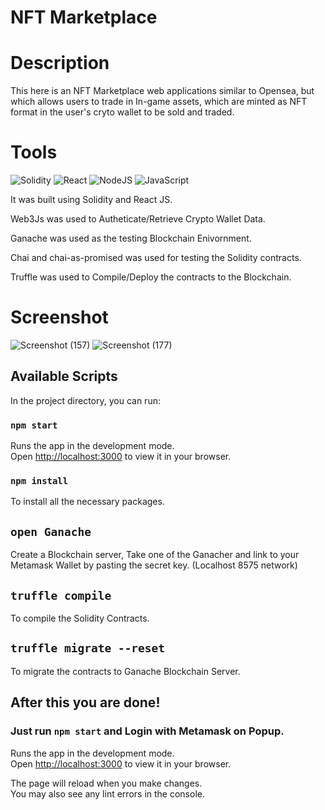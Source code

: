 # NFT Marketplace

# Description
This here is an NFT Marketplace web applications similar to Opensea, but which allows users to trade in In-game assets, which are minted as NFT format in the user's cryto wallet to be sold and traded.

# Tools

![Solidity](https://img.shields.io/badge/Solidity-%23363636.svg?style=for-the-badge&logo=solidity&logoColor=white)
![React](https://img.shields.io/badge/react-%2320232a.svg?style=for-the-badge&logo=react&logoColor=%2361DAFB)
![NodeJS](https://img.shields.io/badge/node.js-6DA55F?style=for-the-badge&logo=node.js&logoColor=white)
![JavaScript](https://img.shields.io/badge/javascript-%23323330.svg?style=for-the-badge&logo=javascript&logoColor=%23F7DF1E)

It was built using Solidity and React JS.

Web3Js was used to Autheticate/Retrieve Crypto Wallet Data.

Ganache was used as the testing Blockchain Enivornment.

Chai and chai-as-promised was used for testing the Solidity contracts.

Truffle was used to Compile/Deploy the contracts to the Blockchain.

# Screenshot
![Screenshot (157)](https://user-images.githubusercontent.com/57758789/170818536-498ef0db-421f-41ad-9f91-e89f668bd65d.png)
![Screenshot (177)](https://user-images.githubusercontent.com/57758789/170818566-ab9fe078-02fb-4802-9277-290754ab2033.png)



## Available Scripts

In the project directory, you can run:

### `npm start`

Runs the app in the development mode.\
Open [http://localhost:3000](http://localhost:3000) to view it in your browser.

### `npm install`

To install all the necessary packages.

## `open Ganache`
Create a Blockchain server,
Take one of the Ganacher and link to your Metamask Wallet by pasting the secret key. (Localhost 8575 network)

## `truffle compile`
To compile the Solidity Contracts.

## `truffle migrate --reset`
To migrate the contracts to Ganache Blockchain Server.

## After this you are done!

### Just run `npm start` and Login with Metamask on Popup.

Runs the app in the development mode.\
Open [http://localhost:3000](http://localhost:3000) to view it in your browser.

The page will reload when you make changes.\
You may also see any lint errors in the console.





